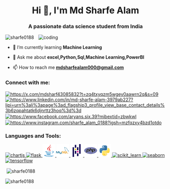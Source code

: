 <h1 align="center">Hi 👋, I'm Md Sharfe Alam</h1>
<h3 align="center">A passionate data science student from India</h3>
<img align="right" alt="coding" width="400" src="https://user-images.githubusercontent.com/55389276/140866485-8fb1c876-9a8f-4d6a-98dc-08c4981eaf70.gif"

<p align="left"> <img src="https://komarev.com/ghpvc/?username=sharfe0188&label=Profile%20views&color=0e75b6&style=flat" alt="sharfe0188" /> </p>

- 🌱 I’m currently learning **Machine Learning**

- 💬 Ask me about **excel,Python,Sql,Machine Learning,PowerBI**

- 📫 How to reach me **mdsharfealam000@gmail.com**

<h3 align="left">Connect with me:</h3>
<p align="left">
<a href="https://twitter.com/https://x.com/mdsharf43085832?t=zq4txyqzm5wgey0aawrn2q&s=09" target="blank"><img align="center" src="https://raw.githubusercontent.com/rahuldkjain/github-profile-readme-generator/master/src/images/icons/Social/twitter.svg" alt="https://x.com/mdsharf43085832?t=zq4txyqzm5wgey0aawrn2q&s=09" height="30" width="40" /></a>
<a href="https://linkedin.com/in/https://www.linkedin.com/in/md-sharfe-alam-3979ab227?lipi=urn%3ali%3apage%3ad_flagship3_profile_view_base_contact_details%3b6zqpahtatk6djnrttz3hoq%3d%3d" target="blank"><img align="center" src="https://raw.githubusercontent.com/rahuldkjain/github-profile-readme-generator/master/src/images/icons/Social/linked-in-alt.svg" alt="https://www.linkedin.com/in/md-sharfe-alam-3979ab227?lipi=urn%3ali%3apage%3ad_flagship3_profile_view_base_contact_details%3b6zqpahtatk6djnrttz3hoq%3d%3d" height="30" width="40" /></a>
<a href="https://fb.com/https://www.facebook.com/aryans.six.39?mibextid=zbwkwl" target="blank"><img align="center" src="https://raw.githubusercontent.com/rahuldkjain/github-profile-readme-generator/master/src/images/icons/Social/facebook.svg" alt="https://www.facebook.com/aryans.six.39?mibextid=zbwkwl" height="30" width="40" /></a>
<a href="https://instagram.com/https://www.instagram.com/sharfe_alam_0188?igsh=mzfqzxy4bzd1otdo" target="blank"><img align="center" src="https://raw.githubusercontent.com/rahuldkjain/github-profile-readme-generator/master/src/images/icons/Social/instagram.svg" alt="https://www.instagram.com/sharfe_alam_0188?igsh=mzfqzxy4bzd1otdo" height="30" width="40" /></a>
</p>

<h3 align="left">Languages and Tools:</h3>
<p align="left"> <a href="https://www.chartjs.org" target="_blank" rel="noreferrer"> <img src="https://www.chartjs.org/media/logo-title.svg" alt="chartjs" width="40" height="40"/> </a> <a href="https://flask.palletsprojects.com/" target="_blank" rel="noreferrer"> <img src="https://www.vectorlogo.zone/logos/pocoo_flask/pocoo_flask-icon.svg" alt="flask" width="40" height="40"/> </a> <a href="https://www.java.com" target="_blank" rel="noreferrer"> <img src="https://raw.githubusercontent.com/devicons/devicon/master/icons/java/java-original.svg" alt="java" width="40" height="40"/> </a> <a href="https://www.mysql.com/" target="_blank" rel="noreferrer"> <img src="https://raw.githubusercontent.com/devicons/devicon/master/icons/mysql/mysql-original-wordmark.svg" alt="mysql" width="40" height="40"/> </a> <a href="https://pandas.pydata.org/" target="_blank" rel="noreferrer"> <img src="https://raw.githubusercontent.com/devicons/devicon/2ae2a900d2f041da66e950e4d48052658d850630/icons/pandas/pandas-original.svg" alt="pandas" width="40" height="40"/> </a> <a href="https://www.php.net" target="_blank" rel="noreferrer"> <img src="https://raw.githubusercontent.com/devicons/devicon/master/icons/php/php-original.svg" alt="php" width="40" height="40"/> </a> <a href="https://www.python.org" target="_blank" rel="noreferrer"> <img src="https://raw.githubusercontent.com/devicons/devicon/master/icons/python/python-original.svg" alt="python" width="40" height="40"/> </a> <a href="https://scikit-learn.org/" target="_blank" rel="noreferrer"> <img src="https://upload.wikimedia.org/wikipedia/commons/0/05/Scikit_learn_logo_small.svg" alt="scikit_learn" width="40" height="40"/> </a> <a href="https://seaborn.pydata.org/" target="_blank" rel="noreferrer"> <img src="https://seaborn.pydata.org/_images/logo-mark-lightbg.svg" alt="seaborn" width="40" height="40"/> </a> <a href="https://www.tensorflow.org" target="_blank" rel="noreferrer"> <img src="https://www.vectorlogo.zone/logos/tensorflow/tensorflow-icon.svg" alt="tensorflow" width="40" height="40"/> </a> </p>

<p>&nbsp;<img align="center" src="https://github-readme-stats.vercel.app/api?username=sharfe0188&show_icons=true&locale=en" alt="sharfe0188" /></p>

<p><img align="center" src="https://github-readme-streak-stats.herokuapp.com/?user=sharfe0188&" alt="sharfe0188" /></p>
